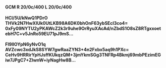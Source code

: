 #### GCM R 20/0c/400 L 20/0c/400
**HCl/5U/kNwQ1PDrO**<br/>**THVk2N7HwXIUk0UtLKB98A6DK0bhOnF63ybSEcI3co4=**<br/>**0xFy09NYTU2yPKAWcZ2k3r9uhe9OrRyuXAcAd/nZbdS1O8sZ8RTgxxoetebH7C+v5JnRo59EU71pJ9mS...**<br/><br/>
**Fl9IlOYpN6yNvO1q**<br/>**AVZcwc3xdJkS8SYW7gwRaaZYN3+4n2Fxbx5aq9h1PXc=**<br/>**CeHv9HRRirYpHJsffKUkqzQM+3jmYkmSGg3TNFRp4Bkmj69mbPEzimEGiw7JPgC7+ZIwnW+iyNagHw8B...**